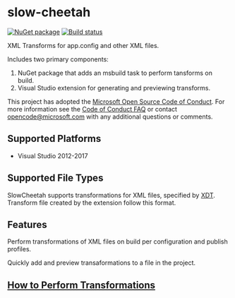 # slow-cheetah
[![NuGet package](https://img.shields.io/nuget/v/SlowCheetah.svg)](https://nuget.org/packages/SlowCheetah)
[![Build status](https://ci.appveyor.com/api/projects/status/qqvu367widkayo05/branch/master?svg=true)](https://ci.appveyor.com/project/jviau/slow-cheetah/branch/master)

XML Transforms for app.config and other XML files.

Includes two primary components:
1. NuGet package that adds an msbuild task to perform tansforms on build.
2. Visual Studio extension for generating and previewing transforms.

This project has adopted the [Microsoft Open Source Code of
Conduct](https://opensource.microsoft.com/codeofconduct/).
For more information see the [Code of Conduct
FAQ](https://opensource.microsoft.com/codeofconduct/faq/) or
contact [opencode@microsoft.com](mailto:opencode@microsoft.com)
with any additional questions or comments.

## Supported Platforms
* Visual Studio 2012-2017

## Supported File Types

SlowCheetah supports transformations for XML files, specified by [XDT](https://msdn.microsoft.com/en-us/library/dd465326(v=vs.110).aspx). Transform file created by the extension follow this format.

## Features

Perform transformations of XML files on build per configuration and publish profiles.

Quickly add and preview transaformations to a file in the project. 

## [How to Perform Transformations](doc/transforming_files.md)
